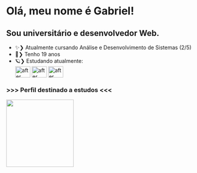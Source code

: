 # Olá, meu nome é Gabriel!
## Sou universitário e desenvolvedor Web.

- ✨❯ Atualmente cursando Análise e Desenvolvimento de Sistemas (2/5)
- 🍃❯ Tenho 19 anos
- 🪐❯ Estudando atualmente: <div style="display: inline_block">
  <img align="center" alt="after" height="30" width="40" src="https://cdn.jsdelivr.net/gh/devicons/devicon/icons/react/react-original.svg">
  <img align="center" alt="after" height="30" width="40" src="https://cdn.jsdelivr.net/gh/devicons/devicon/icons/git/git-original.svg">
  <img align="center" alt="after" height="30" width="40" src="https://cdn.jsdelivr.net/gh/devicons/devicon/icons/sass/sass-original.svg">
  </div>

### >>> Perfil destinado a estudos <<<

<a href="https://github.com/GSalustrianoSouza">
  <img height="180em" align="center" src="https://github-readme-stats.vercel.app/api?username=GSalustrianoSouza&show_icons=true&theme=dracula&count_private=true&include_all_commits=true" />
</a>



  
          
        
          




